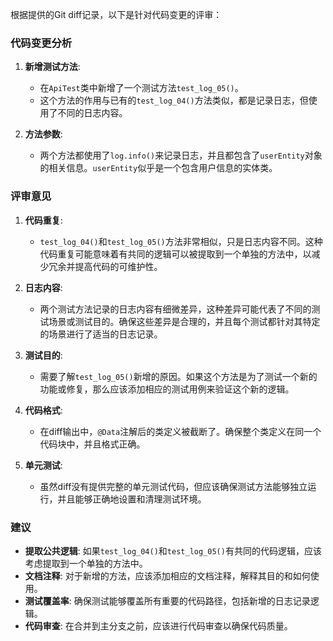 根据提供的Git diff记录，以下是针对代码变更的评审：

### 代码变更分析

1. **新增测试方法**:
   - 在`ApiTest`类中新增了一个测试方法`test_log_05()`。
   - 这个方法的作用与已有的`test_log_04()`方法类似，都是记录日志，但使用了不同的日志内容。

2. **方法参数**:
   - 两个方法都使用了`log.info()`来记录日志，并且都包含了`userEntity`对象的相关信息。`userEntity`似乎是一个包含用户信息的实体类。

### 评审意见

1. **代码重复**:
   - `test_log_04()`和`test_log_05()`方法非常相似，只是日志内容不同。这种代码重复可能意味着有共同的逻辑可以被提取到一个单独的方法中，以减少冗余并提高代码的可维护性。

2. **日志内容**:
   - 两个测试方法记录的日志内容有细微差异，这种差异可能代表了不同的测试场景或测试目的。确保这些差异是合理的，并且每个测试都针对其特定的场景进行了适当的日志记录。

3. **测试目的**:
   - 需要了解`test_log_05()`新增的原因。如果这个方法是为了测试一个新的功能或修复，那么应该添加相应的测试用例来验证这个新的逻辑。

4. **代码格式**:
   - 在diff输出中，`@Data`注解后的类定义被截断了。确保整个类定义在同一个代码块中，并且格式正确。

5. **单元测试**:
   - 虽然diff没有提供完整的单元测试代码，但应该确保测试方法能够独立运行，并且能够正确地设置和清理测试环境。

### 建议

- **提取公共逻辑**: 如果`test_log_04()`和`test_log_05()`有共同的代码逻辑，应该考虑提取到一个单独的方法中。
- **文档注释**: 对于新增的方法，应该添加相应的文档注释，解释其目的和如何使用。
- **测试覆盖率**: 确保测试能够覆盖所有重要的代码路径，包括新增的日志记录逻辑。
- **代码审查**: 在合并到主分支之前，应该进行代码审查以确保代码质量。